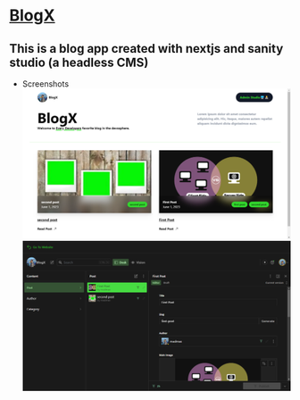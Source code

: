 # [BlogX](https://blog-x-madanbajgai.com.np)

## This is a blog app created with nextjs and sanity studio (a headless CMS)

- Screenshots
  ![Home page](./screenshot1.png)
  ![Sanity Studio](./screenshot2.png)
